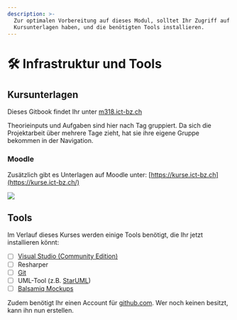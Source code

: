 ```yaml
---
description: >-
  Zur optimalen Vorbereitung auf dieses Modul, solltet Ihr Zugriff auf die
  Kursunterlagen haben, und die benötigten Tools installieren.
---
```


# 🛠 Infrastruktur und Tools

## Kursunterlagen <a id="moodle-kurse-ict-bz"></a>

Dieses Gitbook findet Ihr unter [m318.ict-bz.ch](https://m318.ict-bz.ch)

Theorieinputs und Aufgaben sind hier nach Tag gruppiert. Da sich die Projektarbeit über mehrere Tage zieht, hat sie ihre eigene Gruppe bekommen in der Navigation.

### Moodle

Zusätzlich gibt es Unterlagen auf Moodle unter: [https://kurse.ict-bz.ch](https://kurse.ict-bz.ch/)​‌

![](.gitbook/assets/image%20%28122%29.png)

## Tools

Im Verlauf dieses Kurses werden einige Tools benötigt, die Ihr jetzt installieren könnt:

* [ ] [Visual Studio \(Community Edition\)](https://visualstudio.microsoft.com/de/vs/community/) 
* [ ] Resharper
* [ ] [Git](https://git-scm.com/download/win)
* [ ] UML-Tool \(z.B. [StarUML](http://staruml.io/download)\)
* [ ] [Balsamiq Mockups](https://balsamiq.com/wireframes) 

Zudem benötigt Ihr einen Account für [github.com](https://github.com). Wer noch keinen besitzt, kann ihn nun erstellen.

